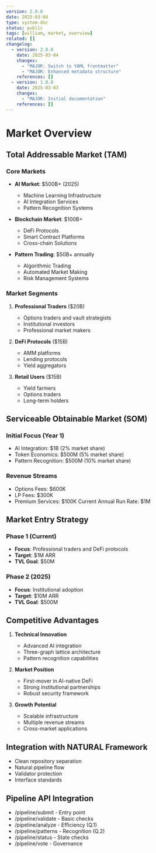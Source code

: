 ```yaml
---
version: 2.0.0
date: 2025-03-04
type: system-doc
status: public
tags: [william, market, overview]
related: []
changelog:
  - version: 2.0.0
    date: 2025-03-04
    changes:
      - "MAJOR: Switch to YAML frontmatter"
      - "MAJOR: Enhanced metadata structure"
    references: []
  - version: 1.0.0
    date: 2025-03-03
    changes:
      - "MAJOR: Initial documentation"
    references: []
---
```

# Market Overview

## Total Addressable Market (TAM)

### Core Markets
- **AI Market**: $500B+ (2025)
  - Machine Learning Infrastructure
  - AI Integration Services
  - Pattern Recognition Systems

- **Blockchain Market**: $100B+
  - DeFi Protocols
  - Smart Contract Platforms
  - Cross-chain Solutions

- **Pattern Trading**: $50B+ annually
  - Algorithmic Trading
  - Automated Market Making
  - Risk Management Systems

### Market Segments

1. **Professional Traders** ($20B)
   - Options traders and vault strategists
   - Institutional investors
   - Professional market makers

2. **DeFi Protocols** ($15B)
   - AMM platforms
   - Lending protocols
   - Yield aggregators

3. **Retail Users** ($15B)
   - Yield farmers
   - Options traders
   - Long-term holders

## Serviceable Obtainable Market (SOM)

### Initial Focus (Year 1)
- AI Integration: $1B (2% market share)
- Token Economics: $500M (5% market share)
- Pattern Recognition: $500M (10% market share)

### Revenue Streams
- Options Fees: $600K
- LP Fees: $300K
- Premium Services: $100K
Current Annual Run Rate: $1M

## Market Entry Strategy

### Phase 1 (Current)
- **Focus**: Professional traders and DeFi protocols
- **Target**: $1M ARR
- **TVL Goal**: $50M

### Phase 2 (2025)
- **Focus**: Institutional adoption
- **Target**: $10M ARR
- **TVL Goal**: $500M

## Competitive Advantages

1. **Technical Innovation**
   - Advanced AI integration
   - Three-graph lattice architecture
   - Pattern recognition capabilities

2. **Market Position**
   - First-mover in AI-native DeFi
   - Strong institutional partnerships
   - Robust security framework

3. **Growth Potential**
   - Scalable infrastructure
   - Multiple revenue streams
   - Cross-market applications


## Integration with NATURAL Framework
- Clean repository separation
- Natural pipeline flow
- Validator protection
- Interface standards

## Pipeline API Integration
- /pipeline/submit - Entry point
- /pipeline/validate - Basic checks
- /pipeline/analyze - Efficiency (Q.1)
- /pipeline/patterns - Recognition (Q.2)
- /pipeline/status - State checks
- /pipeline/vote - Governance